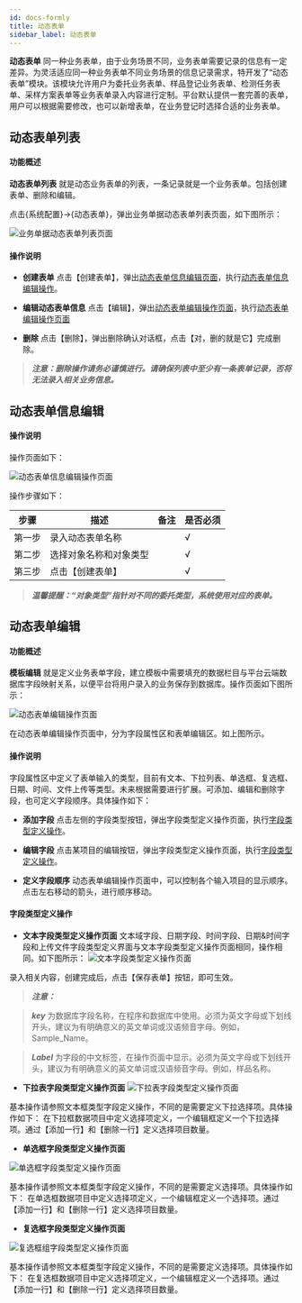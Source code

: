 ```yaml
---
id: docs-formly
title: 动态表单
sidebar_label: 动态表单
---
```


**动态表单** 同一种业务表单，由于业务场景不同，业务表单需要记录的信息有一定差异。为灵活适应同一种业务表单不同业务场景的信息记录需求，特开发了“动态表单”模块。该模块允许用户为委托业务表单、样品登记业务表单、检测任务表单、采样方案表单等业务表单录入内容进行定制。平台默认提供一套完善的表单，用户可以根据需要修改，也可以新增表单，在业务登记时选择合适的业务表单。

## 动态表单列表
#### 功能概述
**动态表单列表** 就是动态业务表单的列表，一条记录就是一个业务表单。包括创建表单、删除和编辑。

点击{系统配置}→{动态表单}，弹出业务单据动态表单列表页面，如下图所示：

![业务单据动态表单列表页面](http://datmfiles.ebookchain.org/1L9a28NvdFs%E7%B3%BB%E7%BB%9F%E9%85%8D%E7%BD%AE-%E5%8A%A8%E6%80%81%E8%A1%A8%E5%8D%95-%E5%8A%A8%E6%80%81%E8%A1%A8%E5%8D%95%E5%88%97%E8%A1%A8.png "业务单据动态表单列表页面")

#### 操作说明

- **创建表单** 点击【创建表单】，弹出[动态表单信息编辑页面](#动态表单信息编辑操作页面)，执行[动态表单信息编辑操作](#动态表单信息编辑操作)。

- **编辑动态表单信息** 点击【编辑】，弹出[动态表单编辑操作页面](#动态表单编辑操作页面)，执行[动态表单编辑操作页面](#动态表单编辑操作页面) 

- **删除** 点击【删除】，弹出删除确认对话框，点击【对，删的就是它】完成删除。

>***注意：删除操作请务必谨慎进行。请确保列表中至少有一条表单记录，否将无法录入相关业务信息。***

 <html><span id='动态表单信息编辑'></span></html>

## 动态表单信息编辑

#### 操作说明
操作页面如下：

 <html><span id='动态表单信息编辑操作页面'></span></html>

![动态表单信息编辑操作页面](http://datmfiles.ebookchain.org/1L9cOeYp9oA%E7%B3%BB%E7%BB%9F%E9%85%8D%E7%BD%AE-%E5%8A%A8%E6%80%81%E8%A1%A8%E5%8D%95-%E5%8A%A8%E6%80%81%E8%A1%A8%E5%8D%95%E4%BF%A1%E6%81%AF%E7%BC%96%E8%BE%91%E6%93%8D%E4%BD%9C%E9%A1%B5%E9%9D%A2.png "动态表单信息编辑操作页面")

操作步骤如下：

| 步骤 | 描述| 备注 |是否必须 | 
| ------ | --- | --- |--- |
| 第一步 | 录入动态表单名称    |     |  √ |  
| 第二步 | 选择对象名称和对象类型    |     |  √ |    
| 第三步 | 点击【创建表单】    |     | √  | 

>***温馨提醒：“对象类型”指针对不同的委托类型，系统使用对应的表单。***

## 动态表单编辑
#### 功能概述
**模板编辑** 就是定义业务表单字段，建立模板中需要填充的数据栏目与平台云端数据库字段映射关系，以便平台将用户录入的业务保存到数据库。操作页面如下图所示：

 <html><span id='动态表单编辑操作页面'></span></html>

![动态表单编辑操作页面](http://datmfiles.ebookchain.org/1L9gzejKCAe%E7%B3%BB%E7%BB%9F%E9%85%8D%E7%BD%AE-%E5%8A%A8%E6%80%81%E8%A1%A8%E5%8D%95-%E5%8A%A8%E6%80%81%E8%A1%A8%E5%8D%95%E7%BC%96%E8%BE%91%E6%93%8D%E4%BD%9C%E9%A1%B5%E9%9D%A2.png "动态表单编辑操作页面")

在动态表单编辑操作页面中，分为字段属性区和表单编辑区。如上图所示。

#### 操作说明

字段属性区中定义了表单输入的类型，目前有文本、下拉列表、单选框、复选框、日期、时间、文件上传等类型。未来根据需要进行扩展。可添加、编辑和删除字段，也可定义字段顺序。具体操作如下：

- **添加字段** 点击左侧的字段类型按钮，弹出字段类型定义操作页面，执行[字段类型定义操作](#字段类型定义操作)。

- **编辑字段** 点击某项目的编辑按钮，弹出字段类型定义操作页面，执行[字段类型定义操作](#字段类型定义操作)。

- **定义字段顺序** 动态表单编辑操作页面中，可以控制各个输入项目的显示顺序。点击左右移动的箭头，进行顺序移动。

#### 字段类型定义操作
- **文本字段类型定义操作页面** 文本域字段、日期字段、时间字段、日期&时间字段和上传文件字段类型定义界面与文本字段类型定义操作页面相同，操作相同。如下图所示：
![文本字段类型定义操作页面](http://datmfiles.ebookchain.org/1L9z6Ene2Rr%E7%B3%BB%E7%BB%9F%E9%85%8D%E7%BD%AE-%E5%8A%A8%E6%80%81%E8%A1%A8%E5%8D%95-%E6%96%87%E6%9C%AC%E8%BE%93%E5%85%A5%E6%A1%86.png "文本字段类型定义操作页面")

录入相关内容，创建完成后，点击【保存表单】按钮，即可生效。

>***注意：***

>***key*** 为数据库字段名称，在程序和数据库中使用。必须为英文字母或下划线开头，建议为有明确意义的英文单词或汉语频音字母。例如，Sample_Name。

>***Label*** 为字段的中文标签，在操作页面中显示。必须为英文字母或下划线开头，建议为有明确意义的英文单词或汉语频音字母。例如，样品名称。


- **下拉表字段类型定义操作页面** 
![下拉表字段类型定义操作页面](http://datmfiles.ebookchain.org/1L9zfroRhDJ%E7%B3%BB%E7%BB%9F%E9%85%8D%E7%BD%AE-%E5%8A%A8%E6%80%81%E8%A1%A8%E5%8D%95-%E4%B8%8B%E6%8B%89%E5%88%97%E8%A1%A8.png "下拉表字段类型定义操作页面")

基本操作请参照文本框类型字段定义操作，不同的是需要定义下拉选择项。具体操作如下：
在下拉框数据项目中定义选择项定义，一个编辑框定义一个下拉选择项。通过【添加一行】和【删除一行】定义选择项目数量。

- **单选框字段类型定义操作页面** 

![单选框字段类型定义操作页面](http://datmfiles.ebookchain.org/1L9zpAoPdAz%E7%B3%BB%E7%BB%9F%E9%85%8D%E7%BD%AE-%E5%8A%A8%E6%80%81%E8%A1%A8%E5%8D%95-%E5%8D%95%E9%80%89%E6%A1%86.png "单选框字段类型定义操作页面")

基本操作请参照文本框类型字段定义操作，不同的是需要定义选择项。具体操作如下：
在单选框数据项目中定义选择项定义，一个编辑框定义一个选择项。通过【添加一行】和【删除一行】定义选择项目数量。

- **复选框字段类型定义操作页面** 

![复选框组字段类型定义操作页面](http://datmfiles.ebookchain.org/1L9zw9fnT2i%E7%B3%BB%E7%BB%9F%E9%85%8D%E7%BD%AE-%E5%8A%A8%E6%80%81%E8%A1%A8%E5%8D%95-%E5%A4%8D%E9%80%89%E6%A1%86.png "复选框组字段类型定义操作页面")

基本操作请参照文本框类型字段定义操作，不同的是需要定义选择项。具体操作如下：
在复选框数据项目中定义选择项定义，一个编辑框定义一个选择项。通过【添加一行】和【删除一行】定义选择项目数量。
